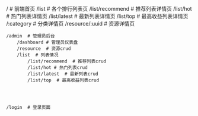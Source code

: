 /  # 前端首页
    /list # 各个排行列表页
        /list/recommend # 推荐列表详情页
        /list/hot # 热门列表详情页
        /list/latest  # 最新列表详情页
        /list/top  # 最高收益列表详情页 
    /:category # 分类详情页 
    /resource/:uuid  # 资源详情页




    /admin  # 管理员后台
        /dashboard # 管理员仪表盘
        /resource  # 资源crud
        /list  # 列表情况
            /list/recommend  # 推荐列表crud
            /list/hot # 热门列表crud     
            /list/latest  # 最新列表crud
            /list/top  # 最高收益列表crud  




    /login  # 登录页面  


<!-- 95188  2 重庆金融办 村委会困难证明-->
<!-- 95188 3 浙江金融办-->
